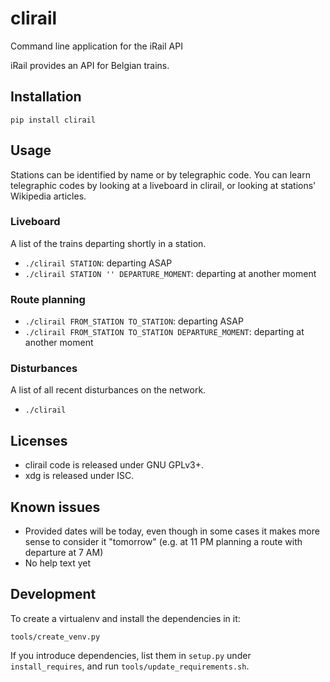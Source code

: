 # clirail

Command line application for the iRail API

iRail provides an API for Belgian trains.

## Installation
```
pip install clirail
```

## Usage
Stations can be identified by name or by telegraphic code. You can learn telegraphic codes by
looking at a liveboard in clirail, or looking at stations' Wikipedia articles.

### Liveboard
A list of the trains departing shortly in a station.
* `./clirail STATION`: departing ASAP
* `./clirail STATION '' DEPARTURE_MOMENT`: departing at another moment

### Route planning
* `./clirail FROM_STATION TO_STATION`: departing ASAP
* `./clirail FROM_STATION TO_STATION DEPARTURE_MOMENT`: departing at another moment

### Disturbances
A list of all recent disturbances on the network.
* `./clirail`

## Licenses
* clirail code is released under GNU GPLv3+.
* xdg is released under ISC.

## Known issues
* Provided dates will be today, even though in some cases it makes more sense to consider it
  "tomorrow" (e.g. at 11 PM planning a route with departure at 7 AM)
* No help text yet

## Development
To create a virtualenv and install the dependencies in it:
```
tools/create_venv.py
```

If you introduce dependencies, list them in `setup.py` under `install_requires`, and run
`tools/update_requirements.sh`.
